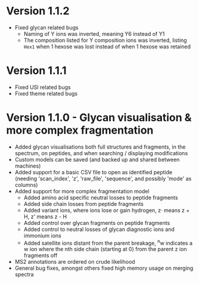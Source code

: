 # Version 1.1.2

 - Fixed glycan related bugs
   - Naming of Y ions was inverted, meaning Y6 instead of Y1
   - The composition listed for Y composition ions was inverted, listing `Hex1` when 1 hexose was lost instead of when 1 hexose was retained

# Version 1.1.1

 - Fixed USI related bugs
 - Fixed theme related bugs

# Version 1.1.0 - Glycan visualisation & more complex fragmentation

 - Added glycan visualisations both full structures and fragments, in the spectrum, on peptides, and when searching / displaying modifications
 - Custom models can be saved (and backed up and shared between machines)
 - Added support for a basic CSV file to open as identified peptide (needing 'scan_index', 'z', 'raw_file', 'sequence', and possibly 'mode' as columns)
 - Added support for more complex fragmentation model
    - Added amino acid specific neutral losses to peptide fragments
    - Added side chain losses from peptide fragments
    - Added variant ions, where ions lose or gain hydrogen, z· means z + H, z' means z - H
    - Added control over glycan fragments on peptide fragments
    - Added control to neutral losses of glycan diagnostic ions and immonium ions
    - Added satellite ions distant from the parent breakage, <sup>n</sup>w indicates a w ion where the nth side chain (starting at 0) from the parent z ion fragments off
 - MS2 annotations are ordered on crude likelihood
 - General bug fixes, amongst others fixed high memory usage on merging spectra
